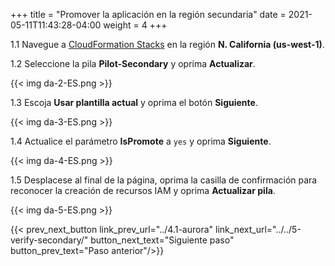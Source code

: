 +++
title = "Promover la aplicación en la región secundaria"
date =  2021-05-11T11:43:28-04:00
weight = 4
+++

1.1 Navegue a [CloudFormation Stacks](https://console.aws.amazon.com/cloudformation/home?region=us-west-1#/stacks/) en la región **N. California (us-west-1)**.

1.2 Seleccione la pila **Pilot-Secondary** y oprima **Actualizar**.

{{< img da-2-ES.png >}}

1.3 Escoja **Usar plantilla actual** y oprima el botón **Siguiente**.

{{< img da-3-ES.png >}}

1.4 Actualice el parámetro **IsPromote** a `yes` y oprima **Siguiente**.

{{< img da-4-ES.png >}}

1.5 Desplacese al final de la página, oprima la casilla de confirmación para reconocer la creación de recursos IAM y oprima **Actualizar pila**.

{{< img da-5-ES.png >}}

{{< prev_next_button link_prev_url="../4.1-aurora" link_next_url="../../5-verify-secondary/"  button_next_text="Siguiente paso" button_prev_text="Paso anterior"/>}}

